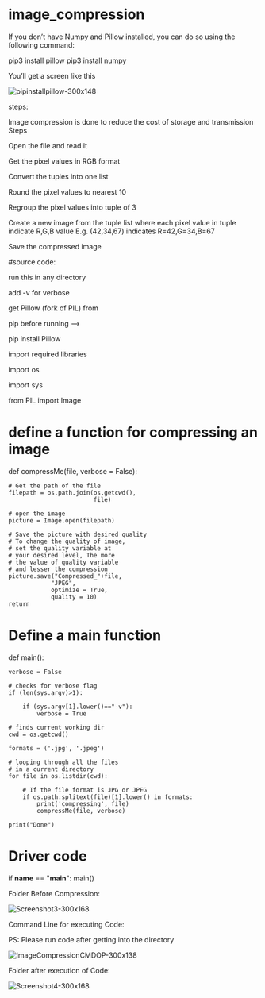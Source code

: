 # image_compression



If you don’t have Numpy and Pillow installed, you can do so using the following command:

pip3 install pillow
pip3 install numpy

You’ll get a screen like this 

![pipinstallpillow-300x148](https://user-images.githubusercontent.com/72301600/96829932-27107680-1458-11eb-8d44-a7258d9ce047.png)


steps:

Image compression is done to reduce the cost of storage and transmission Steps

Open the file and read it

Get the pixel values in RGB format

Convert the tuples into one list

Round the pixel values to nearest 10

Regroup the pixel values into tuple of 3

Create a new image from the tuple list where each pixel value in tuple indicate R,G,B value E.g. (42,34,67) indicates R=42,G=34,B=67

Save the compressed image

#source code:

run this in any directory 

add -v for verbose 

get Pillow (fork of PIL) from 

pip before running --> 

pip install Pillow 

import required libraries 

import os 

import sys 

from PIL import Image 

# define a function for compressing an image 
def compressMe(file, verbose = False): 
	
	# Get the path of the file 
	filepath = os.path.join(os.getcwd(), 
							file) 
	
	# open the image 
	picture = Image.open(filepath) 
	
	# Save the picture with desired quality 
	# To change the quality of image, 
	# set the quality variable at 
	# your desired level, The more 
	# the value of quality variable 
	# and lesser the compression 
	picture.save("Compressed_"+file, 
				"JPEG", 
				optimize = True, 
				quality = 10) 
	return

# Define a main function 
def main(): 
	
	verbose = False
	
	# checks for verbose flag 
	if (len(sys.argv)>1): 
		
		if (sys.argv[1].lower()=="-v"): 
			verbose = True
					
	# finds current working dir 
	cwd = os.getcwd() 

	formats = ('.jpg', '.jpeg') 
	
	# looping through all the files 
	# in a current directory 
	for file in os.listdir(cwd): 
		
		# If the file format is JPG or JPEG 
		if os.path.splitext(file)[1].lower() in formats: 
			print('compressing', file) 
			compressMe(file, verbose) 

	print("Done") 

# Driver code 
if __name__ == "__main__": 
	main() 


Folder Before Compression:

![Screenshot3-300x168](https://user-images.githubusercontent.com/72301600/96830130-879fb380-1458-11eb-893d-3e21272dd8a3.png)

Command Line for executing Code:

PS: Please run code after getting into the directory

![ImageCompressionCMDOP-300x138](https://user-images.githubusercontent.com/72301600/96830207-aaca6300-1458-11eb-9edf-1e9cea413c3b.png)

Folder after execution of Code:


![Screenshot4-300x168](https://user-images.githubusercontent.com/72301600/96830320-e1a07900-1458-11eb-94b1-bfc0b44f60ee.png)

